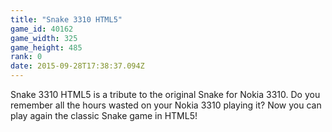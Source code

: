 ```yaml
---
title: "Snake 3310 HTML5"
game_id: 40162
game_width: 325
game_height: 485
rank: 0
date: 2015-09-28T17:38:37.094Z
---
```

Snake 3310 HTML5 is a tribute to the original Snake for Nokia 3310. Do you remember all the hours wasted on your Nokia 3310 playing it? Now you can play again the classic Snake game in HTML5!